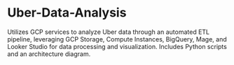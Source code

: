 # Uber-Data-Analysis
Utilizes GCP services to analyze Uber data through an automated ETL pipeline, leveraging GCP Storage, Compute Instances, BigQuery, Mage, and Looker Studio for data processing and visualization. Includes Python scripts and an architecture diagram.
